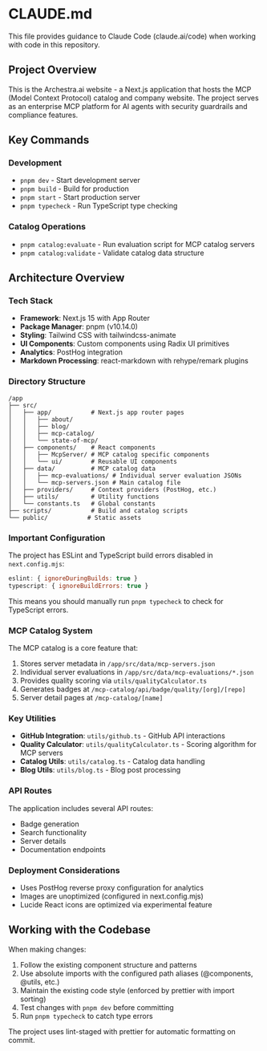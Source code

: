 # CLAUDE.md

This file provides guidance to Claude Code (claude.ai/code) when working with code in this repository.

## Project Overview

This is the Archestra.ai website - a Next.js application that hosts the MCP (Model Context Protocol) catalog and company website. The project serves as an enterprise MCP platform for AI agents with security guardrails and compliance features.

## Key Commands

### Development
- `pnpm dev` - Start development server
- `pnpm build` - Build for production
- `pnpm start` - Start production server
- `pnpm typecheck` - Run TypeScript type checking

### Catalog Operations
- `pnpm catalog:evaluate` - Run evaluation script for MCP catalog servers
- `pnpm catalog:validate` - Validate catalog data structure

## Architecture Overview

### Tech Stack
- **Framework**: Next.js 15 with App Router
- **Package Manager**: pnpm (v10.14.0)
- **Styling**: Tailwind CSS with tailwindcss-animate
- **UI Components**: Custom components using Radix UI primitives
- **Analytics**: PostHog integration
- **Markdown Processing**: react-markdown with rehype/remark plugins

### Directory Structure
```
/app
├── src/
│   ├── app/           # Next.js app router pages
│   │   ├── about/
│   │   ├── blog/
│   │   ├── mcp-catalog/
│   │   └── state-of-mcp/
│   ├── components/    # React components
│   │   ├── McpServer/ # MCP catalog specific components
│   │   └── ui/        # Reusable UI components
│   ├── data/          # MCP catalog data
│   │   ├── mcp-evaluations/ # Individual server evaluation JSONs
│   │   └── mcp-servers.json # Main catalog file
│   ├── providers/     # Context providers (PostHog, etc.)
│   ├── utils/         # Utility functions
│   └── constants.ts   # Global constants
├── scripts/           # Build and catalog scripts
└── public/           # Static assets
```

### Important Configuration

The project has ESLint and TypeScript build errors disabled in `next.config.mjs`:
```javascript
eslint: { ignoreDuringBuilds: true }
typescript: { ignoreBuildErrors: true }
```

This means you should manually run `pnpm typecheck` to check for TypeScript errors.

### MCP Catalog System

The MCP catalog is a core feature that:
1. Stores server metadata in `/app/src/data/mcp-servers.json`
2. Individual server evaluations in `/app/src/data/mcp-evaluations/*.json`
3. Provides quality scoring via `utils/qualityCalculator.ts`
4. Generates badges at `/mcp-catalog/api/badge/quality/[org]/[repo]`
5. Server detail pages at `/mcp-catalog/[name]`

### Key Utilities

- **GitHub Integration**: `utils/github.ts` - GitHub API interactions
- **Quality Calculator**: `utils/qualityCalculator.ts` - Scoring algorithm for MCP servers
- **Catalog Utils**: `utils/catalog.ts` - Catalog data handling
- **Blog Utils**: `utils/blog.ts` - Blog post processing

### API Routes

The application includes several API routes:
- Badge generation
- Search functionality
- Server details
- Documentation endpoints

### Deployment Considerations

- Uses PostHog reverse proxy configuration for analytics
- Images are unoptimized (configured in next.config.mjs)
- Lucide React icons are optimized via experimental feature

## Working with the Codebase

When making changes:
1. Follow the existing component structure and patterns
2. Use absolute imports with the configured path aliases (@components, @utils, etc.)
3. Maintain the existing code style (enforced by prettier with import sorting)
4. Test changes with `pnpm dev` before committing
5. Run `pnpm typecheck` to catch type errors

The project uses lint-staged with prettier for automatic formatting on commit.